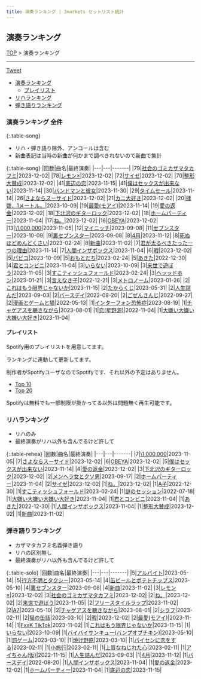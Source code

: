 ```yaml
---
title: 演奏ランキング | 3markets セットリスト統計
---
```

## 演奏ランキング


[TOP](/setlist/) > 演奏ランキング

___

 <a href="https://twitter.com/share?ref_src=twsrc%5Etfw" data-text="3markets[ ]セットリスト > 演奏ランキング" class="twitter-share-button" data-via="3markets" data-hashtags="3markets" data-related="3markets" data-show-count="false">Tweet</a>

* [演奏ランキング](#演奏ランキング)
    * [プレイリスト](#プレイリスト)
* [リハランキング](#リハランキング)
* [弾き語りランキング](#弾き語りランキング)


### 演奏ランキング 全件

{:.table-song}

* リハ・弾き語り除外、アンコールは含む
* 新曲表記は当時の新曲が何かまで調べきれないので新曲で集計

{:.table-song}
|回数|曲名|最終演奏|
|---|---|-------|
|79|[社会のゴミカザマタカフミ](song002.html)|2023-12-02|
|78|[レモン×](song003.html)|2023-12-02|
|72|[サイゼ](song004.html)|2023-12-02|
|70|[整形大賛成](song005.html)|2023-12-02|
|41|[底辺の恋](song008.html)|2023-11-15|
|41|[僕はセックスが出来ない](song006.html)|2023-11-14|
|30|[バンドマンと彼女](song009.html)|2023-11-30|
|29|[タイムセール](song007.html)|2023-11-14|
|26|[さよならスーサイド](song013.html)|2023-12-02|
|21|[カニ大好き](song079.html)|2023-12-02|
|20|[拝啓、1メートル。](song010.html)|2023-10-09|
|19|[最愛(モアイ)](song014.html)|2023-11-14|
|19|[愛の返金](song012.html)|2023-12-02|
|18|[下北沢のギターロック](song015.html)|2023-12-02|
|18|[ホームパーティー](song011.html)|2023-11-04|
|17|[ね。](song076.html)|2023-12-02|
|16|[OBEYA](song021.html)|2023-12-02|
|13|[\1,000,000](song022.html)|2023-11-05|
|12|[マイニッチ](song046.html)|2023-09-08|
|11|[セブンスター](song020.html)|2023-10-09|
|9|[裏セブンスター](song017.html)|2023-09-08|
|8|[4月](song029.html)|2023-11-12|
|8|[死ぬほどめんどくさい](song018.html)|2023-02-24|
|8|[新曲](song001.html)|2023-11-02|
|7|[君が太るべきたった一つの理由](song034.html)|2023-11-14|
|7|[人間インザボックス](song016.html)|2023-11-04|
|6|[暇](song040.html)|2023-12-02|
|5|[パピコ](song036.html)|2023-10-09|
|5|[おもとだち](song033.html)|2023-02-24|
|5|[あきた](song019.html)|2022-12-30|
|4|[君とコンビニ](song024.html)|2023-11-04|
|3|[いらない](song078.html)|2023-10-09|
|3|[来世で遊ぼう](song075.html)|2023-11-05|
|3|[すこティッシュフォールド](song045.html)|2023-02-24|
|3|[ヘッッドホン](song030.html)|2023-01-21|
|3|[言えなき子](song027.html)|2022-12-21|
|3|[メトロノーム](song025.html)|2023-01-26|
|2|[これはもう限界じゃないか](song081.html)|2023-11-15|
|2|[たからくじ](song032.html)|2023-05-31|
|2|[人生詰んだ](song031.html)|2023-09-03|
|2|[バースデイ](song028.html)|2022-08-20|
|2|[ごぜんさんじ](song026.html)|2022-09-27|
|2|[漫画とゲームと猫](song023.html)|2022-05-13|
|1|[インターフォン恐怖症](song080.html)|2023-08-19|
|1|[チャゲアスを聴きながら](song070.html)|2023-08-01|
|1|[恋(星野源)](song037.html)|2022-11-04|
|1|[大嫌い大嫌い大嫌い大好き](song035.html)|2023-11-04|


#### プレイリスト

Spotify用のプレイリストを用意してます。

ランキングに連動して更新してます。

制作者がSpotifyユーザなのでSpotifyです、それ以外の予定はありません。

* [Top 10](https://open.spotify.com/playlist/2k4rxGfOCIWZhr0lHnA0Yf)
* [Top 20](https://open.spotify.com/playlist/00msjQPDjFaoAm6IIEM2ka)

Spotifyは無料でも一部制限が掛かってる以外は問題無く再生可能です。

### リハランキング

* リハのみ
* 最終演奏がリハ以外も含んでるけど許して


{:.table-rehea}
|回数|曲名|最終演奏|
|---|---|-------|
|7|[\1,000,000](song022.html)|2023-11-05|
|7|[さよならスーサイド](song013.html)|2023-12-02|
|6|[OBEYA](song021.html)|2023-12-02|
|5|[僕はセックスが出来ない](song006.html)|2023-11-14|
|4|[愛の返金](song012.html)|2023-12-02|
|3|[下北沢のギターロック](song015.html)|2023-12-02|
|2|[メンヘラ女とクソ男](song072.html)|2023-09-17|
|2|[ホームパーティー](song011.html)|2023-11-04|
|2|[サイゼ](song004.html)|2023-12-02|
|1|[ね。](song076.html)|2023-12-02|
|1|[A子](song047.html)|2022-12-30|
|1|[すこティッシュフォールド](song045.html)|2023-02-24|
|1|[謎のセッション](song038.html)|2022-07-18|
|1|[大嫌い大嫌い大嫌い大好き](song035.html)|2023-11-04|
|1|[君とコンビニ](song024.html)|2023-11-04|
|1|[あきた](song019.html)|2022-12-30|
|1|[人間インザボックス](song016.html)|2023-11-04|
|1|[整形大賛成](song005.html)|2023-12-02|
|1|[新曲](song001.html)|2023-11-02|


### 弾き語りランキング

* カザマタカフミ名義弾き語り
* リハの区別無し
* 最終演奏がリハ以外も含んでるけど許して


{:.table-solo}
|回数|曲名|最終演奏|
|---|---|-------|
|5|[アルバイト](song042.html)|2023-05-14|
|5|[行方不明とタクシー](song039.html)|2023-05-14|
|4|[缶ビールとポテトチップス](song043.html)|2023-05-10|
|4|[裏セブンスター](song017.html)|2023-09-08|
|4|[新曲](song001.html)|2023-11-02|
|3|[レモン×](song003.html)|2023-12-02|
|3|[社会のゴミカザマタカフミ](song002.html)|2023-12-02|
|2|[ね。](song076.html)|2023-12-02|
|2|[来世で遊ぼう](song075.html)|2023-11-05|
|2|[フリースタイルラップ](song074.html)|2023-11-02|
|2|[A7](song073.html)|2023-05-10|
|2|[チャゲアスを聴きながら](song070.html)|2023-08-01|
|2|[シラフ](song050.html)|2023-02-11|
|2|[猫の缶詰](song041.html)|2023-03-10|
|2|[暇](song040.html)|2023-12-02|
|2|[最愛(モアイ)](song014.html)|2023-11-14|
|1|[FxxK TikTok](song082.html)|2023-11-02|
|1|[これはもう限界じゃないか](song081.html)|2023-11-15|
|1|[いらない](song078.html)|2023-10-09|
|1|[バイバイサンキュー(バンプオブチキン)](song077.html)|2023-05-10|
|1|[罰ゲーム](song071.html)|2023-03-10|
|1|[焼け野原](song069.html)|2023-03-10|
|1|[パイセンに恋をする](song051.html)|2023-02-11|
|1|[小旅行](song049.html)|2023-02-11|
|1|[上質なねじれた心](song048.html)|2023-02-11|
|1|[アイちゃん(仮)](song044.html)|2022-11-15|
|1|[人生詰んだ](song031.html)|2023-09-03|
|1|[4月](song029.html)|2023-11-12|
|1|[バースデイ](song028.html)|2022-08-20|
|1|[人間インザボックス](song016.html)|2023-11-04|
|1|[愛の返金](song012.html)|2023-12-02|
|1|[ホームパーティー](song011.html)|2023-11-04|
|1|[底辺の恋](song008.html)|2023-11-15|


<script src="https://cdnjs.cloudflare.com/ajax/libs/jquery/3.6.1/jquery.min.js" integrity="sha512-aVKKRRi/Q/YV+4mjoKBsE4x3H+BkegoM/em46NNlCqNTmUYADjBbeNefNxYV7giUp0VxICtqdrbqU7iVaeZNXA==" crossorigin="anonymous" referrerpolicy="no-referrer"></script>
<script src="https://cdnjs.cloudflare.com/ajax/libs/jquery.tablesorter/2.31.3/js/jquery.tablesorter.min.js" integrity="sha512-qzgd5cYSZcosqpzpn7zF2ZId8f/8CHmFKZ8j7mU4OUXTNRd5g+ZHBPsgKEwoqxCtdQvExE5LprwwPAgoicguNg==" crossorigin="anonymous" referrerpolicy="no-referrer"></script>
<link rel="stylesheet" href="https://cdnjs.cloudflare.com/ajax/libs/jquery.tablesorter/2.31.3/css/theme.default.min.css" integrity="sha512-wghhOJkjQX0Lh3NSWvNKeZ0ZpNn+SPVXX1Qyc9OCaogADktxrBiBdKGDoqVUOyhStvMBmJQ8ZdMHiR3wuEq8+w==" crossorigin="anonymous" referrerpolicy="no-referrer" />
<script>
$(function() {
    $(".table-song").tablesorter();
    $(".table-rehea").tablesorter();
    $(".table-solo").tablesorter();
});
</script>

<script async src="https://platform.twitter.com/widgets.js" charset="utf-8"></script>